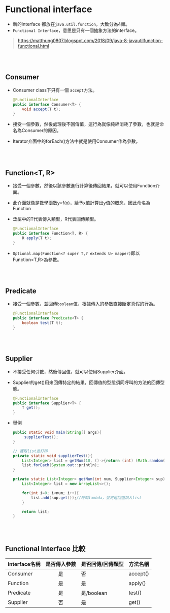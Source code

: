 # Functional interface
* 新的interface 都放在`java.util.function`，大致分為4類。
* `Functional Interface`，意思是只有一個抽象方法的interface。


> https://matthung0807.blogspot.com/2018/09/java-8-javautilfunction-functional.html

<br/>

<br/>

## Consumer<T>
* Consumer class下只有一個 `accept`方法。

    ```java
    @FunctionalInterface
    public interface Consumer<T> {
        void accept(T t);
    }
    ```
* 接受一個參數，然後處理後不回傳值，這行為就像純綷消耗了參數，也就是命名為Consumer的原因。
* Iterator介面中的forEach()方法中就是使用Consumer作為參數。


<br/>

<br/>



## Function<T, R>
* 接受一個參數，然後以該參數進行計算後傳回結果，就可以使用Function介面。

* 此介面就像是數學函數y=f(x)，給予x值計算出y值的概念，因此命名為Function

* 泛型中的T代表傳入類型，R代表回傳類型。

    ```java
    @FunctionalInterface
    public interface Function<T, R> {
        R apply(T t);
    }
    ```

* `Optional.map(Function<? super T,? extends U> mapper)`即以Function<T,R>為參數。


<br/>

<br/>

## Predicate<T>
* 接受一個參數，並回傳`boolean`值，根據傳入的參數直接斷定真假的行為。

    ```java
    @FunctionalInterface
    public interface Predicate<T> {
        boolean test(T t);
    }
    ```

<br/>

<br/>

## Supplier<T>
* 不接受任何引數，然後傳回值，就可以使用Supplier介面。
* Supplier<T>的get()用來回傳特定的結果，回傳值的型態須同呼叫的方法的回傳型態。

    ```java
    @FunctionalInterface
    public interface Supplier<T> {
        T get();
    }
    ```
* 舉例

    ```java
    public static void main(String[] args){
         supplierTest();
    }

    // 獲取list並打印
    private static void supplierTest(){
        List<Integer> list = getNum(10, ()->{return (int) (Math.random()*100);});//因為Supplier只有get()一個方法，所以lambda是override get()這個方法
        list.forEach(System.out::println);
    }

    private static List<Integer> getNum(int num, Supplier<Integer> sup){
        List<Integer> list = new ArrayList<>();

        for(int i=0; i<num; i++){
            list.add(sup.get());//呼叫lambda，並將返回值加入list
        }

        return list;
    }
    ```



<br/>

<br/>

## Functional Interface 比較


|interface名稱|是否傳入參數|是否回傳/回傳類型|方法名稱|
|--|:--:|--|--|
|Consumer|是|否|accept()|
|Function|是|是|apply()|
|Predicate|是|是/boolean|test()|
|Supplier|否|是|get()|